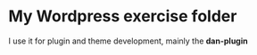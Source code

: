 My Wordpress exercise folder
===

I use it for plugin and theme development, mainly the **dan-plugin** 


